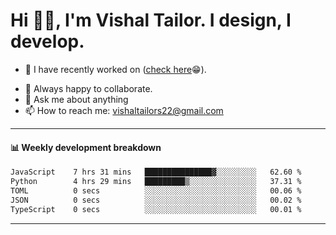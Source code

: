 # Hi 👋🏻, I'm Vishal Tailor. I design, I develop.

- 🔭 I have recently worked on ([check here](https://vishaltailor.com)😁).
<!-- - 🎦 Currently watching: JavaScript: The Hard Parts By Will Sentance. -->
- 👯 Always happy to collaborate.
- 💬 Ask me about anything
- 📫 How to reach me: <a href="mailto:vishaltailors22@gmail.com">vishaltailors22@gmail.com</a>

<hr /> 
<h4>📊 Weekly development breakdown</h4>
<!--START_SECTION:waka-->

```txt
JavaScript    7 hrs 31 mins   ███████████████▓░░░░░░░░░   62.60 %
Python        4 hrs 29 mins   █████████▒░░░░░░░░░░░░░░░   37.31 %
TOML          0 secs          ░░░░░░░░░░░░░░░░░░░░░░░░░   00.06 %
JSON          0 secs          ░░░░░░░░░░░░░░░░░░░░░░░░░   00.02 %
TypeScript    0 secs          ░░░░░░░░░░░░░░░░░░░░░░░░░   00.01 %
```

<!--END_SECTION:waka-->
<hr /> 

<!-- ![](./profile-3d-contrib/profile-green-animate.svg) -->

